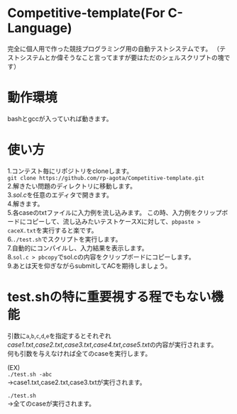 # Competitive-template(For C-Language)
 完全に個人用で作った競技プログラミング用の自動テストシステムです。
（テストシステムとか偉そうなこと言ってますが要はただのシェルスクリプトの塊です）

# 動作環境
bashとgccが入っていれば動きます。  

# 使い方
 1.コンテスト毎にリポジトリをcloneします。  
 ```git clone https://github.com/rp-agota/Competitive-template.git```  
 2.解きたい問題のディレクトリに移動します。  
 3.*sol.c*を任意のエディタで開きます。  
 4.解きます。  
 5.各caseのtxtファイルに入力例を流し込みます。  この時、入力例をクリップボードにコピーして、流し込みたいテストケースXに対して、```pbpaste > caceX.txt```を実行すると楽です。  
 6.```./test.sh```でスクリプトを実行します。  
 7.自動的にコンパイルし、入力結果を表示します。  
 8.```sol.c > pbcopy```でsol.cの内容をクリップボードにコピーします。  
 9.あとは天を仰ぎながらsubmitしてACを期待しましょう。  

# test.shの特に重要視する程でもない機能
 引数に```a```,```b```,```c```,```d```,```e```を指定するとそれぞれ*case1.txt*,*case2.txt*,*case3.txt*,*case4.txt*,*case5.txt*の内容が実行されます。  
 何も引数を与えなければ全てのcaseを実行します。  

 (EX)  
 ```./test.sh -abc```  
 →case1.txt,case2.txt,case3.txtが実行されます。  

 ```./test.sh```  
 →全てのcaseが実行されます。  
